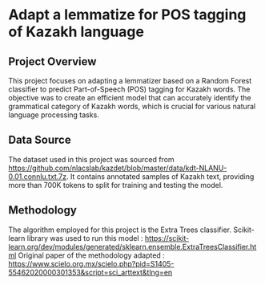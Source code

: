 # Adapt a lemmatize for POS tagging of Kazakh language

## Project Overview
This project focuses on adapting a lemmatizer based on a Random Forest classifier to predict Part-of-Speech (POS) tagging for Kazakh words. The objective was to create an efficient model that can accurately identify the grammatical category of Kazakh words, which is crucial for various natural language processing tasks.

## Data Source
The dataset used in this project was sourced from https://github.com/nlacslab/kazdet/blob/master/data/kdt-NLANU-0.01.connlu.txt.7z. 
It contains annotated samples of Kazakh text, providing more than 700K tokens to split for training and testing the model.

## Methodology
The algorithm employed for this project is the Extra Trees classifier.
Scikit-learn library was used to run this model : https://scikit-learn.org/dev/modules/generated/sklearn.ensemble.ExtraTreesClassifier.html
Original paper of the methodology adapted :  https://www.scielo.org.mx/scielo.php?pid=S1405-55462020000301353&script=sci_arttext&tlng=en
